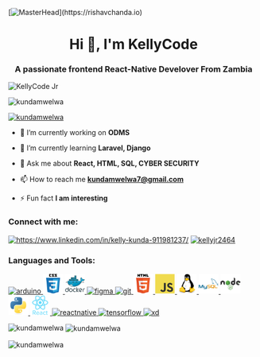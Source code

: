 [![MasterHead](https://1.bp.blogspot.com/-7A4WynwLsM...)](https://rishavchanda.io)
<h1 align="center">Hi 👋, I'm KellyCode</h1>
<h3 align="center">A passionate frontend React-Native Develover From Zambia</h3>
<img src="[[https://stock.adobe.com/search?k=programmer+cartoon](https://avatars.githubusercontent.com/u/88552144?s=400&u=89ba0c46ee20744339008a52f94787964a3a7ac6&v=4)](https://www.google.com/imgres?q=cartoon%20coding&imgurl=https%3A%2F%2Fimages.playground.com%2F08e480c7f70b4d598d523f709d3292ee.jpeg&imgrefurl=https%3A%2F%2Fplayground.com%2Fsearch%3Fq%3Dcoding%2Bwith%2Bcomputer%250Auniversity%2Bstudent%2Bwearing%2Bglasses%250Ahe%2Bwearing%2Bcap%250Acartoon%250Acoding%2Bword%2Bfly%2Baround%2Bboy&docid=f3mlh5NWx6aPDM&tbnid=2rrRm7NUY_XagM&vet=12ahUKEwjNu9Oh7J2IAxXSevEDHdXcBGsQM3oFCIgBEAA..i&w=1024&h=1024&hcb=2&ved=2ahUKEwjNu9Oh7J2IAxXSevEDHdXcBGsQM3oFCIgBEAA)" alt="KellyCode Jr" width="500" height="300">


<p align="left"> <img src="https://komarev.com/ghpvc/?username=kundamwelwa&label=Profile%20views&color=0e75b6&style=flat" alt="kundamwelwa" /> </p>

<p align="left"> <a href="https://github.com/ryo-ma/github-profile-trophy"><img src="https://github-profile-trophy.vercel.app/?username=kundamwelwa" alt="kundamwelwa" /></a> </p>

- 🔭 I’m currently working on **ODMS**

- 🌱 I’m currently learning **Laravel, Django**

- 💬 Ask me about **React, HTML, SQL, CYBER SECURITY**

- 📫 How to reach me **kundamwelwa7@gmail.com**

- ⚡ Fun fact **I am interesting**

<h3 align="left">Connect with me:</h3>
<p align="left">
<a href="https://linkedin.com/in/https://www.linkedin.com/in/kelly-kunda-911981237/" target="blank"><img align="center" src="https://raw.githubusercontent.com/rahuldkjain/github-profile-readme-generator/master/src/images/icons/Social/linked-in-alt.svg" alt="https://www.linkedin.com/in/kelly-kunda-911981237/" height="30" width="40" /></a>
<a href="https://instagram.com/kellyjr2464" target="blank"><img align="center" src="https://raw.githubusercontent.com/rahuldkjain/github-profile-readme-generator/master/src/images/icons/Social/instagram.svg" alt="kellyjr2464" height="30" width="40" /></a>
</p>

<h3 align="left">Languages and Tools:</h3>
<p align="left"> <a href="https://www.arduino.cc/" target="_blank" rel="noreferrer"> <img src="https://cdn.worldvectorlogo.com/logos/arduino-1.svg" alt="arduino" width="40" height="40"/> </a> <a href="https://www.w3schools.com/css/" target="_blank" rel="noreferrer"> <img src="https://raw.githubusercontent.com/devicons/devicon/master/icons/css3/css3-original-wordmark.svg" alt="css3" width="40" height="40"/> </a> <a href="https://www.docker.com/" target="_blank" rel="noreferrer"> <img src="https://raw.githubusercontent.com/devicons/devicon/master/icons/docker/docker-original-wordmark.svg" alt="docker" width="40" height="40"/> </a> <a href="https://www.figma.com/" target="_blank" rel="noreferrer"> <img src="https://www.vectorlogo.zone/logos/figma/figma-icon.svg" alt="figma" width="40" height="40"/> </a> <a href="https://git-scm.com/" target="_blank" rel="noreferrer"> <img src="https://www.vectorlogo.zone/logos/git-scm/git-scm-icon.svg" alt="git" width="40" height="40"/> </a> <a href="https://www.w3.org/html/" target="_blank" rel="noreferrer"> <img src="https://raw.githubusercontent.com/devicons/devicon/master/icons/html5/html5-original-wordmark.svg" alt="html5" width="40" height="40"/> </a> <a href="https://developer.mozilla.org/en-US/docs/Web/JavaScript" target="_blank" rel="noreferrer"> <img src="https://raw.githubusercontent.com/devicons/devicon/master/icons/javascript/javascript-original.svg" alt="javascript" width="40" height="40"/> </a> <a href="https://www.linux.org/" target="_blank" rel="noreferrer"> <img src="https://raw.githubusercontent.com/devicons/devicon/master/icons/linux/linux-original.svg" alt="linux" width="40" height="40"/> </a> <a href="https://www.mysql.com/" target="_blank" rel="noreferrer"> <img src="https://raw.githubusercontent.com/devicons/devicon/master/icons/mysql/mysql-original-wordmark.svg" alt="mysql" width="40" height="40"/> </a> <a href="https://nodejs.org" target="_blank" rel="noreferrer"> <img src="https://raw.githubusercontent.com/devicons/devicon/master/icons/nodejs/nodejs-original-wordmark.svg" alt="nodejs" width="40" height="40"/> </a> <a href="https://www.python.org" target="_blank" rel="noreferrer"> <img src="https://raw.githubusercontent.com/devicons/devicon/master/icons/python/python-original.svg" alt="python" width="40" height="40"/> </a> <a href="https://reactjs.org/" target="_blank" rel="noreferrer"> <img src="https://raw.githubusercontent.com/devicons/devicon/master/icons/react/react-original-wordmark.svg" alt="react" width="40" height="40"/> </a> <a href="https://reactnative.dev/" target="_blank" rel="noreferrer"> <img src="https://reactnative.dev/img/header_logo.svg" alt="reactnative" width="40" height="40"/> </a> <a href="https://www.tensorflow.org" target="_blank" rel="noreferrer"> <img src="https://www.vectorlogo.zone/logos/tensorflow/tensorflow-icon.svg" alt="tensorflow" width="40" height="40"/> </a> <a href="https://www.adobe.com/products/xd.html" target="_blank" rel="noreferrer"> <img src="https://cdn.worldvectorlogo.com/logos/adobe-xd.svg" alt="xd" width="40" height="40"/> </a> </p>

<p><img align="left" src="https://github-readme-stats.vercel.app/api/top-langs?username=kundamwelwa&show_icons=true&locale=en&layout=compact" alt="kundamwelwa" /></p>

<p>&nbsp;<img align="center" src="https://github-readme-stats.vercel.app/api?username=kundamwelwa&show_icons=true&locale=en" alt="kundamwelwa" /></p>

<p><img align="center" src="https://github-readme-streak-stats.herokuapp.com/?user=kundamwelwa&" alt="kundamwelwa" /></p>
